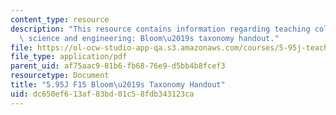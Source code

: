 ```yaml
---
content_type: resource
description: "This resource contains information regarding teaching college-level\
  \ science and engineering: Bloom\u2019s taxonomy handout."
file: https://ol-ocw-studio-app-qa.s3.amazonaws.com/courses/5-95j-teaching-college-level-science-and-engineering-fall-2015/dc650ef613af83bd01c58fdb343123ca_MIT5_95JF15_blooms_verbs.pdf
file_type: application/pdf
parent_uid: af75aac9-81b6-fb68-76e9-d5bb4b8fcef3
resourcetype: Document
title: "5.95J F15 Bloom\u2019s Taxonomy Handout"
uid: dc650ef6-13af-83bd-01c5-8fdb343123ca
---
```

